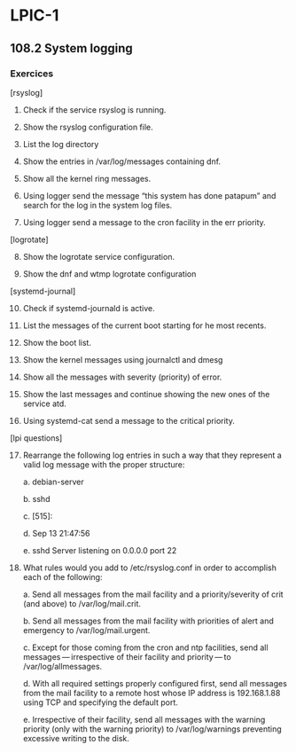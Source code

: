 # LPIC-1


## 108.2 System logging

### Exercices


[rsyslog]

1. Check if the service rsyslog is running.

2. Show the rsyslog configuration file.

3. List the log directory

4. Show the entries in /var/log/messages containing dnf.

5. Show all the kernel ring messages.

6. Using logger send the message “this system has done patapum” and search for the log in the system log files.

7. Using logger send a message to the cron facility  in the err priority.


[logrotate]

8. Show the logrotate service configuration.

9. Show the dnf and wtmp logrotate configuration


[systemd-journal]

10. Check if systemd-journald is active.

11. List the messages of the current boot starting for he most recents.

12. Show the boot list.

13. Show the kernel messages using journalctl and dmesg

14. Show all the messages with severity (priority) of error.

15. Show the last messages and continue showing the new ones of the service atd.

16. Using systemd-cat send a message to the critical priority.


[lpi questions]

17. Rearrange the following log entries in such a way that they represent a valid log message with the proper structure:

    a. debian-server

    b. sshd

    c. [515]:

    d. Sep 13 21:47:56

    e. sshd Server listening on 0.0.0.0 port 22


18. What rules would you add to /etc/rsyslog.conf in order to accomplish each of the following:

    a. Send all messages from the mail facility and a priority/severity of crit (and above) to /var/log/mail.crit.

    b. Send all messages from the mail facility with priorities of alert and emergency to /var/log/mail.urgent.
  
    c. Except for those coming from the cron and ntp facilities, send all messages — irrespective of their facility and priority — to /var/log/allmessages.
  
    d. With all required settings properly configured first, send all messages from the mail facility to a remote host whose IP address is 192.168.1.88 using TCP and specifying the default port.
    
    e. Irrespective of their facility, send all messages with the warning priority (only with the warning priority) to /var/log/warnings preventing excessive writing to the disk.




